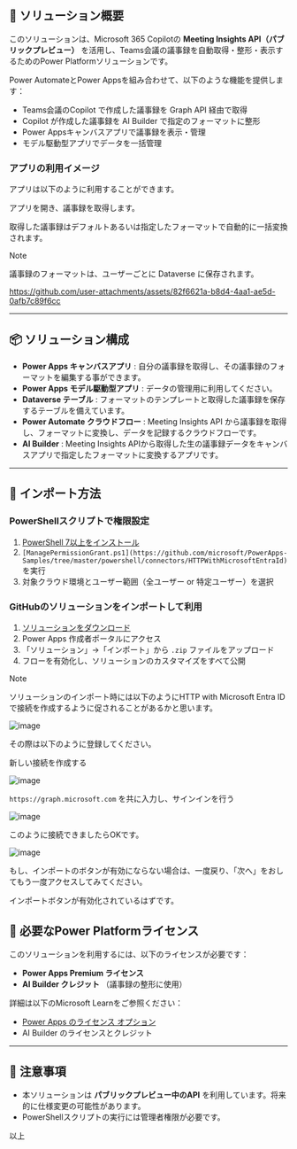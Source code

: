 ## 🧩 ソリューション概要

このソリューションは、Microsoft 365 Copilotの **Meeting Insights API（パブリックプレビュー）** を活用し、Teams会議の議事録を自動取得・整形・表示するためのPower Platformソリューションです。

Power AutomateとPower Appsを組み合わせて、以下のような機能を提供します：

- Teams会議のCopilot で作成した議事録を Graph API 経由で取得
- Copilot が作成した議事録を AI Builder で指定のフォーマットに整形
- Power Appsキャンバスアプリで議事録を表示・管理
- モデル駆動型アプリでデータを一括管理

### アプリの利用イメージ
アプリは以下のように利用することができます。

アプリを開き、議事録を取得します。

取得した議事録はデフォルトあるいは指定したフォーマットで自動的に一括変換されます。

> [!Note]
> 議事録のフォーマットは、ユーザーごとに Dataverse に保存されます。

https://github.com/user-attachments/assets/82f6621a-b8d4-4aa1-ae5d-0afb7c89f6cc



---

## 📦 ソリューション構成

- **Power Apps キャンバスアプリ** : 自分の議事録を取得し、その議事録のフォーマットを編集する事ができます。
- **Power Apps モデル駆動型アプリ** : データの管理用に利用してください。
- **Dataverse テーブル** : フォーマットのテンプレートと取得した議事録を保存するテーブルを備えています。
- **Power Automate クラウドフロー** : Meeting Insights API から議事録を取得し、フォーマットに変換し、データを記録するクラウドフローです。
- **AI Builder** : Meeting Insights APIから取得した生の議事録データをキャンバスアプリで指定したフォーマットに変換するアプリです。

---

## 🚀 インポート方法

### PowerShellスクリプトで権限設定

1. [PowerShell 7以上をインストール](https://learn.microsoft.com/ja-jp/powershell/scripting/install/installing-powershell-on-windows?view=powershell-7.5)
2. `[ManagePermissionGrant.ps1](https://github.com/microsoft/PowerApps-Samples/tree/master/powershell/connectors/HTTPWithMicrosoftEntraId)` を実行
3. 対象クラウド環境とユーザー範囲（全ユーザー or 特定ユーザー）を選択

### GitHubのソリューションをインポートして利用

1. [ソリューションをダウンロード](https://github.com/geekfujiwara/CopilotMeetingInsightsApp/releases)
2. Power Apps 作成者ポータルにアクセス  
3. 「ソリューション」→「インポート」から `.zip` ファイルをアップロード  
4. フローを有効化し、ソリューションのカスタマイズをすべて公開

> [!Note] 
> ソリューションのインポート時には以下のようにHTTP with Microsoft Entra ID で接続を作成するように促されることがあるかと思います。
>
> ![image](https://github.com/user-attachments/assets/757ab7f6-eb4a-4e98-a430-e8fbb04dfce5)
>
> その際は以下のように登録してください。
>
> 新しい接続を作成する
>
> ![image](https://github.com/user-attachments/assets/1aa7f2a5-f59d-47a0-9b17-b9a6338f32b8)
>
> `https://graph.microsoft.com` を共に入力し、サインインを行う
>
> ![image](https://github.com/user-attachments/assets/82c1ca66-a196-405a-a655-9291c5806438)
>
> このように接続できましたらOKです。
>
> ![image](https://github.com/user-attachments/assets/c12fe755-1ae1-4e8c-920e-49d618dc6431)
>
> もし、インポートのボタンが有効にならない場合は、一度戻り、「次へ」をおしてもう一度アクセスしてみてください。
>
> インポートボタンが有効化されているはずです。


## 💼 必要なPower Platformライセンス

このソリューションを利用するには、以下のライセンスが必要です：

- **Power Apps Premium ライセンス**
- **AI Builder クレジット** （議事録の整形に使用）

詳細は以下のMicrosoft Learnをご参照ください：

- [Power Apps のライセンス オプション](https://learn.microsoft.com/ja-jp/power-platform/admin/powerapps-licensing)
- AI Builder のライセンスとクレジット

---

## 📎 注意事項

- 本ソリューションは **パブリックプレビュー中のAPI** を利用しています。将来的に仕様変更の可能性があります。
- PowerShellスクリプトの実行には管理者権限が必要です。

以上

